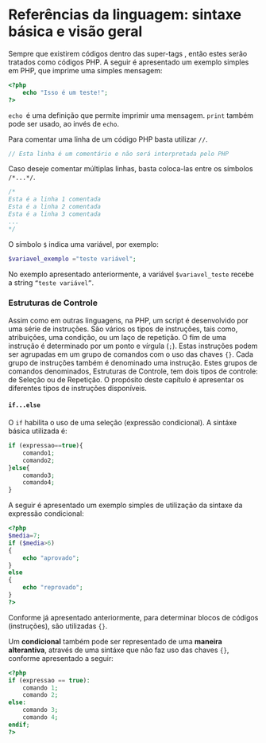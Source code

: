 # Referências da linguagem: sintaxe básica e visão geral

Sempre que existirem códigos dentro das super-tags <?php e ?>,  então estes serão tratados como códigos PHP. A seguir é apresentado um exemplo simples em PHP, que imprime uma simples mensagem:

```php
<?php
    echo "Isso é um teste!";
?>
```

`echo `é uma definição que permite imprimir uma mensagem. `print` também pode ser usado, ao invés de `echo`.

Para comentar uma linha de um código PHP basta utilizar `//`. 

```php
// Esta linha é um comentário e não será interpretada pelo PHP
```

Caso deseje comentar múltiplas linhas, basta coloca-las entre os símbolos ```/*...*/```.

```php
/* 
Esta é a linha 1 comentada
Esta é a linha 2 comentada
Esta é a linha 3 comentada
...
*/
```

O símbolo `$` indica uma variável, por exemplo: 

```php
$variavel_exemplo ="teste variável";
```

No exemplo apresentado anteriormente, a variável `$variavel_teste` recebe a string `“teste variável”`.


### Estruturas de Controle 

Assim como em outras linguagens, na PHP, um script é desenvolvido por uma série de instruções. São vários os tipos de instruções, tais como, atribuições, uma condição, ou um laço de repetição. O fim de uma instrução é determinado por um ponto e vírgula (`;`). Estas instruções podem ser agrupadas em um grupo de comandos com o uso das chaves `{}`. Cada grupo de instruções também é denominado uma instrução. Estes grupos de comandos denominados, Estruturas de Controle, tem dois tipos de controle: de Seleção ou de Repetição. O propósito deste capítulo é apresentar os diferentes tipos de instruções disponíveis. 

#### `if...else`
O `if` habilita o uso de uma seleção (expressão condicional). A sintáxe básica utilizada é:

```php
if (expressao==true){
    comando1;
    comando2;
}else{
    comando3;
    comando4;
}
```

A seguir é apresentado um exemplo simples de utilização da sintaxe da expressão condicional:

```php
<?php
$media=7;
if ($media>6)
{
    echo "aprovado";
}
else
{
    echo "reprovado";
}
?>
```

Conforme já apresentado anteriormente, para determinar blocos de códigos (instruções), são utilizadas `{}`. 

Um **condicional** também pode ser representado de uma **maneira alterantiva**, através de uma sintáxe que não faz uso das chaves `{}`, conforme apresentado a seguir:

```php
<?php
if (expressao == true):
    comando 1;
    comando 2;
else:
    comando 3;
    comando 4;
endif;
?>
